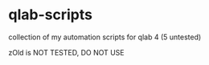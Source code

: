 # qlab-scripts
collection of my automation scripts for qlab 4 (5 untested)

zOld is NOT TESTED, DO NOT USE

